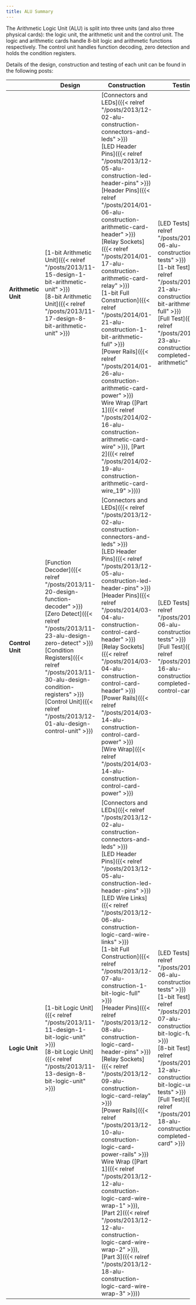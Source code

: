 ```yaml
---
title: ALU Summary
---
```


The Arithmetic Logic Unit (ALU) is split into three units (and also three physical cards): the logic unit, the arithmetic unit and the control unit. The logic and arithmetic cards handle 8-bit logic and arithmetic functions respectively. The control unit handles function decoding, zero detection and holds the condition registers.

Details of the design, construction and testing of each unit can be found in the following posts:

| | Design | Construction | Testing |
|-|--------|--------------|---------|
| **Arithmetic Unit** | [1-bit Arithmetic Unit]({{< relref "/posts/2013/11-15-design-1-bit-arithmetic-unit" >}})<br />[8-bit Arithmetic Unit]({{< relref "/posts/2013/11-17-design-8-bit-arithmetic-unit" >}}) | [Connectors and LEDs]({{< relref "/posts/2013/12-02-alu-construction-connectors-and-leds" >}})<br />[LED Header Pins]({{< relref "/posts/2013/12-05-alu-construction-led-header-pins" >}})<br />[Header Pins]({{< relref "/posts/2014/01-06-alu-construction-arithmetic-card-header" >}})<br />[Relay Sockets]({{< relref "/posts/2014/01-17-alu-construction-arithmetic-card-relay" >}})<br />[1-bit Full Construction]({{< relref "/posts/2014/01-21-alu-construction-1-bit-arithmetic-full" >}})<br />[Power Rails]({{< relref "/posts/2014/01-26-alu-construction-arithmetic-card-power" >}})<br />Wire Wrap ([Part 1]({{< relref "/posts/2014/02-16-alu-construction-arithmetic-card-wire" >}}), [Part 2]({{< relref "/posts/2014/02-19-alu-construction-arithmetic-card-wire_19" >}})) | [LED Tests]({{< relref "/posts/2013/12-06-alu-construction-led-tests" >}})<br />[1-bit Test]({{< relref "/posts/2014/01-21-alu-construction-1-bit-arithmetic-full" >}})<br />[Full Test]({{< relref "/posts/2014/02-23-alu-construction-completed-arithmetic" >}}) |
| **Control Unit** | [Function Decoder]({{< relref "/posts/2013/11-20-design-function-decoder" >}})<br />[Zero Detect]({{< relref "/posts/2013/11-23-alu-design-zero-detect" >}})<br />[Condition Registers]({{< relref "/posts/2013/11-30-alu-design-condition-registers" >}})<br />[Control Unit]({{< relref "/posts/2013/12-01-alu-design-control-unit" >}}) | [Connectors and LEDs]({{< relref "/posts/2013/12-02-alu-construction-connectors-and-leds" >}})<br />[LED Header Pins]({{< relref "/posts/2013/12-05-alu-construction-led-header-pins" >}})<br />[Header Pins]({{< relref "/posts/2014/03-04-alu-construction-control-card-header" >}})<br />[Relay Sockets]({{< relref "/posts/2014/03-04-alu-construction-control-card-header" >}})<br />[Power Rails]({{< relref "/posts/2014/03-14-alu-construction-control-card-power" >}})<br />[Wire Wrap]({{< relref "/posts/2014/03-14-alu-construction-control-card-power" >}}) | [LED Tests]({{< relref "/posts/2013/12-06-alu-construction-led-tests" >}})<br />[Full Test]({{< relref "/posts/2014/03-16-alu-construction-completed-control-card" >}}) |
| **Logic Unit** | [1-bit Logic Unit]({{< relref "/posts/2013/11-11-design-1-bit-logic-unit" >}})<br />[8-bit Logic Unit]({{< relref "/posts/2013/11-13-design-8-bit-logic-unit" >}}) | [Connectors and LEDs]({{< relref "/posts/2013/12-02-alu-construction-connectors-and-leds" >}})<br />[LED Header Pins]({{< relref "/posts/2013/12-05-alu-construction-led-header-pins" >}})<br />[LED Wire Links]({{< relref "/posts/2013/12-06-alu-construction-logic-card-wire-links" >}})<br />[1-bit Full Construction]({{< relref "/posts/2013/12-07-alu-construction-1-bit-logic-full" >}})<br />[Header Pins]({{< relref "/posts/2013/12-08-alu-construction-logic-card-header-pins" >}})<br />[Relay Sockets]({{< relref "/posts/2013/12-09-alu-construction-logic-card-relay" >}})<br />[Power Rails]({{< relref "/posts/2013/12-10-alu-construction-logic-card-power-rails" >}})<br />Wire Wrap ([Part 1]({{< relref "/posts/2013/12-12-alu-construction-logic-card-wire-wrap-1" >}}), [Part 2]({{< relref "/posts/2013/12-12-alu-construction-logic-card-wire-wrap-2" >}}), [Part 3]({{< relref "/posts/2013/12-18-alu-construction-logic-card-wire-wrap-3" >}})) | [LED Tests]({{< relref "/posts/2013/12-06-alu-construction-led-tests" >}})<br />[1-bit Test]({{< relref "/posts/2013/12-07-alu-construction-1-bit-logic-full" >}})<br />[8-bit Test]({{< relref "/posts/2013/12-12-alu-construction-8-bit-logic-unit-tests" >}})<br />[Full Test]({{< relref "/posts/2013/12-18-alu-construction-completed-logic-card" >}}) |
